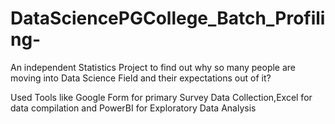 # DataSciencePGCollege_Batch_Profiling-

An independent Statistics Project to find out why so many people are moving into Data Science Field and their expectations out of it?

Used Tools like Google Form for primary Survey Data Collection,Excel for data compilation and PowerBI for Exploratory Data Analysis
